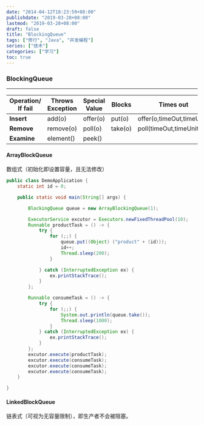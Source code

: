 ```yaml
---
date: "2014-04-12T18:23:59+08:00"
publishdate: "2019-03-28+08:00"
lastmod: "2019-03-28+08:00"
draft: false
title: "BlockingQueue"
tags: ["修行", "Java", "并发编程"]
series: ["技术"]
categories: ["学习"]
toc: true
---
```



### BlockingQueue

---

| Operation/ If fail | Throws Exception | Special Value | Blocks  | Times out                 |      |
| ------------------ | ---------------- | ------------- | ------- | ------------------------- | ---- |
| **Insert**         | add(o)           | offer(o)      | put(o)  | offer(o,timeOut,timeUnit) |      |
| **Remove**         | remove(o)        | poll(o)       | take(o) | poll(timeOut,timeUnit)    |      |
| **Examine**        | element()        | peek()        |         |                           |      |

#### ArrayBlockQueue

数组式（初始化即设置容量，且无法修改）


```java
public class DemoApplication {
	static int id = 0;

	public static void main(String[] args) {

		BlockingQueue queue = new ArrayBlockingQueue(1);

		ExecutorService excutor = Executors.newFixedThreadPool(10);
		Runnable productTask = () -> {
			try {
				for (;;) {
					queue.put((Object) ("product" + (id)));
					id++;
					Thread.sleep(200);
				}

			} catch (InterruptedException ex) {
				ex.printStackTrace();
			}
		};

		Runnable consumeTask = () -> {
			try {
				for (;;) {
					System.out.println(queue.take());
					Thread.sleep(1000);
				}
			} catch (InterruptedException ex) {
				ex.printStackTrace();
			}
		};
		excutor.execute(productTask);
		excutor.execute(consumeTask);
		excutor.execute(consumeTask);
		excutor.execute(consumeTask);
	}

}
```

#### LinkedBlockQueue

链表式（可视为无容量限制），即生产者不会被阻塞。
